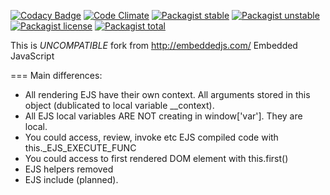 [![Codacy Badge](https://www.codacy.com/project/badge/33b35eefa9844211bae507d390b6c57d)](https://www.codacy.com/app/enelar/ENJS)
[![Code Climate](https://codeclimate.com/github/phoxy/ENJS/badges/gpa.svg)](https://codeclimate.com/github/phoxy/ENJS)
[![Packagist stable](https://img.shields.io/packagist/v/phoxy/enjs.svg)](https://packagist.org/packages/phoxy/phoxy)
[![Packagist unstable](https://img.shields.io/packagist/vpre/phoxy/enjs.svg)](https://packagist.org/packages/phoxy/phoxy)
[![Packagist license](https://img.shields.io/packagist/l/phoxy/enjs.svg)](https://packagist.org/packages/phoxy/phoxy)
[![Packagist total](https://img.shields.io/packagist/dt/phoxy/enjs.svg)](https://packagist.org/packages/phoxy/phoxy)

This is *UNCOMPATIBLE* fork from http://embeddedjs.com/
Embedded JavaScript

===
Main differences:
* All rendering EJS have their own context. All arguments stored in this object (dublicated to local variable __context).
* All EJS local variables ARE NOT creating in window['var']. They are local.
* You could access, review, invoke etc EJS compiled code with this._EJS_EXECUTE_FUNC
* You could access to first rendered DOM element with this.first()
* EJS helpers removed
* EJS include (planned).
